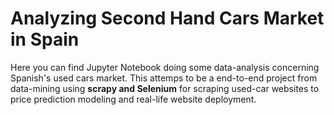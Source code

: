 # Analyzing Second Hand Cars Market in Spain
Here you can find Jupyter Notebook doing some data-analysis concerning Spanish's used cars market. This attemps to be a end-to-end project from data-mining using **scrapy and Selenium** for scraping used-car websites to price prediction modeling and real-life website deployment.
